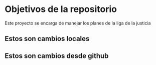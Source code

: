 # Objetivos de la repositorio

Este proyecto se encarga de manejar los planes de la liga de la justicia


## Estos son cambios locales
## Estos son cambios desde github


